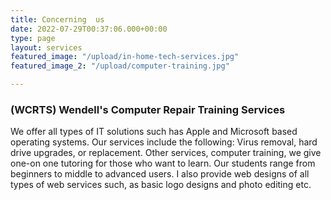 ```yaml
---
title: Concerning  us
date: 2022-07-29T00:37:06.000+00:00
type: page
layout: services
featured_image: "/upload/in-home-tech-services.jpg"
featured_image_2: "/upload/computer-training.jpg"

---
```

### **(WCRTS) Wendell's Computer** **Repair** **Training** **Services**

We offer all types of IT solutions such has Apple and Microsoft based operating systems. Our services include the following: Virus removal, hard drive upgrades, or replacement. Other services, computer training, we give one-on one tutoring for those who want to learn. Our students range from beginners to middle to advanced users. I also provide web designs of all types of web services such, as basic logo designs and photo editing etc.

## 